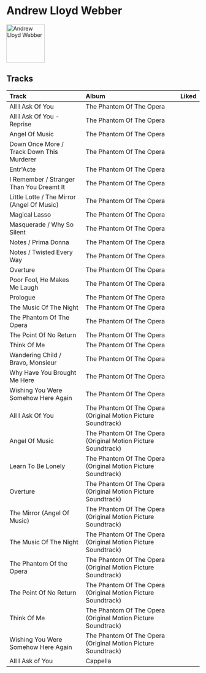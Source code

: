 
# Andrew Lloyd Webber


<img src="https://i.scdn.co/image/ab6761610000e5eb5a6fd8ebc62d68a372d51516" alt="Andrew Lloyd Webber" width="100" />

## Tracks

| Track                                      | Album                                                         | Liked   |
|:-------------------------------------------|:--------------------------------------------------------------|:--------|
| All I Ask Of You                           | The Phantom Of The Opera                                      |         |
| All I Ask Of You - Reprise                 | The Phantom Of The Opera                                      |         |
| Angel Of Music                             | The Phantom Of The Opera                                      |         |
| Down Once More / Track Down This Murderer  | The Phantom Of The Opera                                      |         |
| Entr'Acte                                  | The Phantom Of The Opera                                      |         |
| I Remember / Stranger Than You Dreamt It   | The Phantom Of The Opera                                      |         |
| Little Lotte / The Mirror (Angel Of Music) | The Phantom Of The Opera                                      |         |
| Magical Lasso                              | The Phantom Of The Opera                                      |         |
| Masquerade / Why So Silent                 | The Phantom Of The Opera                                      |         |
| Notes / Prima Donna                        | The Phantom Of The Opera                                      |         |
| Notes / Twisted Every Way                  | The Phantom Of The Opera                                      |         |
| Overture                                   | The Phantom Of The Opera                                      |         |
| Poor Fool, He Makes Me Laugh               | The Phantom Of The Opera                                      |         |
| Prologue                                   | The Phantom Of The Opera                                      |         |
| The Music Of The Night                     | The Phantom Of The Opera                                      |         |
| The Phantom Of The Opera                   | The Phantom Of The Opera                                      |         |
| The Point Of No Return                     | The Phantom Of The Opera                                      |         |
| Think Of Me                                | The Phantom Of The Opera                                      |         |
| Wandering Child / Bravo, Monsieur          | The Phantom Of The Opera                                      |         |
| Why Have You Brought Me Here               | The Phantom Of The Opera                                      |         |
| Wishing You Were Somehow Here Again        | The Phantom Of The Opera                                      |         |
| All I Ask Of You                           | The Phantom Of The Opera (Original Motion Picture Soundtrack) |         |
| Angel Of Music                             | The Phantom Of The Opera (Original Motion Picture Soundtrack) |         |
| Learn To Be Lonely                         | The Phantom Of The Opera (Original Motion Picture Soundtrack) |         |
| Overture                                   | The Phantom Of The Opera (Original Motion Picture Soundtrack) |         |
| The Mirror (Angel Of Music)                | The Phantom Of The Opera (Original Motion Picture Soundtrack) |         |
| The Music Of The Night                     | The Phantom Of The Opera (Original Motion Picture Soundtrack) |         |
| The Phantom Of the Opera                   | The Phantom Of The Opera (Original Motion Picture Soundtrack) |         |
| The Point Of No Return                     | The Phantom Of The Opera (Original Motion Picture Soundtrack) |         |
| Think Of Me                                | The Phantom Of The Opera (Original Motion Picture Soundtrack) |         |
| Wishing You Were Somehow Here Again        | The Phantom Of The Opera (Original Motion Picture Soundtrack) |         |
| All I Ask of You                           | Cappella                                                      |         |